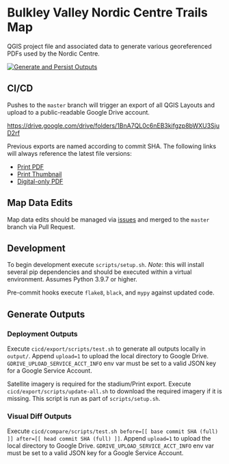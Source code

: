 # Bulkley Valley Nordic Centre Trails Map

QGIS project file and associated data to generate various georeferenced PDFs used by the Nordic Centre.

[![Generate and Persist Outputs](https://github.com/Bulkley-Valley-Cross-Country-Ski-Club/mapping/actions/workflows/outputs.yml/badge.svg?branch=master)](https://github.com/Bulkley-Valley-Cross-Country-Ski-Club/mapping/actions/workflows/outputs.yml)

## CI/CD
Pushes to the `master` branch will trigger an export of all QGIS Layouts and upload to a public-readable Google Drive account.

https://drive.google.com/drive/folders/1BnA7QL0c6nEB3kifgzp8bWXU3SjuD2rf

Previous exports are named according to commit SHA. The following links will always reference the latest file versions:
- [Print PDF](https://drive.google.com/file/d/1lpf7qo3NgWYj6MZOi5FJ7fjcOuchUvxb/view?usp=sharing)
- [Print Thumbnail](https://drive.google.com/file/d/17QCZHo1_aAu5rAIrHlpFTzOyBx82mWuq/view?usp=sharing)
- [Digital-only PDF](https://drive.google.com/file/d/1MimiPeXI22dCuUXUkiCjco6dH6YYfH8v/view?usp=sharing)

## Map Data Edits
Map data edits should be managed via [issues](https://github.com/Bulkley-Valley-Cross-Country-Ski-Club/mapping/issues) and merged to the `master` branch via Pull Request.

## Development
To begin development execute `scripts/setup.sh`. *Note*: this will install several pip dependencies and should be executed within a virtual environment. Assumes Python 3.9.7 or higher.

Pre-commit hooks execute `flake8`, `black`, and `mypy` against updated code.

## Generate Outputs
### Deployment Outputs
Execute `cicd/export/scripts/test.sh` to generate all outputs locally in `output/`. Append `upload=1` to upload the local directory to Google Drive. `GDRIVE_UPLOAD_SERVICE_ACCT_INFO` env var must be set to a valid JSON key for a Google Service Account.

Satellite imagery is required for the stadium/Print export. Execute `cicd/export/scripts/update-all.sh` to download the required imagery if it is missing. This script is run as part of `scripts/setup.sh`.

### Visual Diff Outputs
Execute `cicd/compare/scripts/test.sh before=[[ base commit SHA (full) ]] after=[[ head commit SHA (full) ]]`. Append `upload=1` to upload the local directory to Google Drive. `GDRIVE_UPLOAD_SERVICE_ACCT_INFO` env var must be set to a valid JSON key for a Google Service Account.

